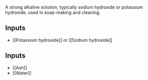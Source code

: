 A strong alkaline solution, typically sodium hydroxide or potassium hydroxide, used in soap-making and cleaning.
## Inputs
- [[Potassium hydroxide]] or [[Sodium hydroxide]]
## Inputs
- [[Ash]]
- [[Water]]